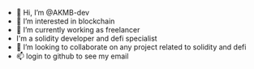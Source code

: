 - 👋 Hi, I’m @AKMB-dev
- 👀 I’m interested in blockchain
- 🌱 I’m currently working as freelancer
- I'm a solidity developer and defi specialist
- 💞️ I’m looking to collaborate on any project related to solidity and defi
- 📫 login to github to see my email

<!---
AKMB-dev/AKMB-dev is a ✨ special ✨ repository because its `README.md` (this file) appears on your GitHub profile.
You can click the Preview link to take a look at your changes.
--->

